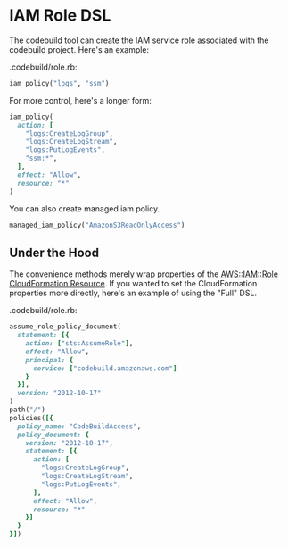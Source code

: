 # IAM Role DSL

The codebuild tool can create the IAM service role associated with the codebuild project. Here's an example:

.codebuild/role.rb:

```ruby
iam_policy("logs", "ssm")
```

For more control, here's a longer form:

```ruby
iam_policy(
  action: [
    "logs:CreateLogGroup",
    "logs:CreateLogStream",
    "logs:PutLogEvents",
    "ssm:*",
  ],
  effect: "Allow",
  resource: "*"
)
```

You can also create managed iam policy.

```ruby
managed_iam_policy("AmazonS3ReadOnlyAccess")
```

## Under the Hood

The convenience methods merely wrap properties of the [AWS::IAM::Role
 CloudFormation Resource](https://docs.aws.amazon.com/AWSCloudFormation/latest/UserGuide/aws-resource-iam-role.html).  If you wanted to set the CloudFormation properties more directly, here's an example of using the "Full" DSL.

.codebuild/role.rb:

```ruby
assume_role_policy_document(
  statement: [{
    action: ["sts:AssumeRole"],
    effect: "Allow",
    principal: {
      service: ["codebuild.amazonaws.com"]
    }
  }],
  version: "2012-10-17"
)
path("/")
policies([{
  policy_name: "CodeBuildAccess",
  policy_document: {
    version: "2012-10-17",
    statement: [{
      action: [
        "logs:CreateLogGroup",
        "logs:CreateLogStream",
        "logs:PutLogEvents",
      ],
      effect: "Allow",
      resource: "*"
    }]
  }
}])
```
